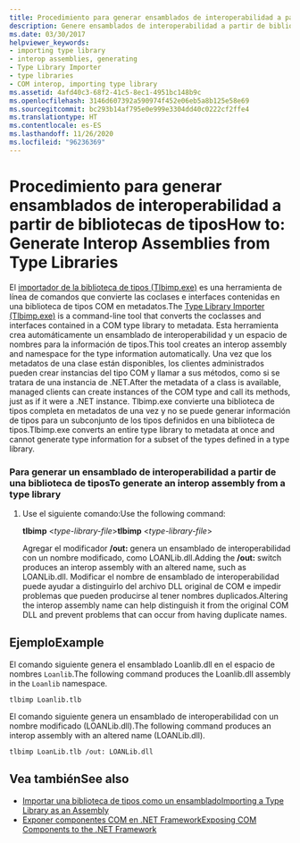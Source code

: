 ```yaml
---
title: Procedimiento para generar ensamblados de interoperabilidad a partir de bibliotecas de tipos
description: Genere ensamblados de interoperabilidad a partir de bibliotecas de tipos. Use el importador de la biblioteca de tipos (Tlbimp.exe) para convertir coclases e interfaces de una biblioteca de tipos COM en metadatos.
ms.date: 03/30/2017
helpviewer_keywords:
- importing type library
- interop assemblies, generating
- Type Library Importer
- type libraries
- COM interop, importing type library
ms.assetid: 4afd40c3-68f2-41c5-8ec1-4951bc148b9c
ms.openlocfilehash: 3146d607392a590974f452e06eb5a8b125e58e69
ms.sourcegitcommit: bc293b14af795e0e999e3304dd40c0222cf2ffe4
ms.translationtype: HT
ms.contentlocale: es-ES
ms.lasthandoff: 11/26/2020
ms.locfileid: "96236369"
---
```

# <a name="how-to-generate-interop-assemblies-from-type-libraries"></a><span data-ttu-id="bf9de-104">Procedimiento para generar ensamblados de interoperabilidad a partir de bibliotecas de tipos</span><span class="sxs-lookup"><span data-stu-id="bf9de-104">How to: Generate Interop Assemblies from Type Libraries</span></span>

<span data-ttu-id="bf9de-105">El [importador de la biblioteca de tipos (Tlbimp.exe)](../tools/tlbimp-exe-type-library-importer.md) es una herramienta de línea de comandos que convierte las coclases e interfaces contenidas en una biblioteca de tipos COM en metadatos.</span><span class="sxs-lookup"><span data-stu-id="bf9de-105">The [Type Library Importer (Tlbimp.exe)](../tools/tlbimp-exe-type-library-importer.md) is a command-line tool that converts the coclasses and interfaces contained in a COM type library to metadata.</span></span> <span data-ttu-id="bf9de-106">Esta herramienta crea automáticamente un ensamblado de interoperabilidad y un espacio de nombres para la información de tipos.</span><span class="sxs-lookup"><span data-stu-id="bf9de-106">This tool creates an interop assembly and namespace for the type information automatically.</span></span> <span data-ttu-id="bf9de-107">Una vez que los metadatos de una clase están disponibles, los clientes administrados pueden crear instancias del tipo COM y llamar a sus métodos, como si se tratara de una instancia de .NET.</span><span class="sxs-lookup"><span data-stu-id="bf9de-107">After the metadata of a class is available, managed clients can create instances of the COM type and call its methods, just as if it were a .NET instance.</span></span> <span data-ttu-id="bf9de-108">Tlbimp.exe convierte una biblioteca de tipos completa en metadatos de una vez y no se puede generar información de tipos para un subconjunto de los tipos definidos en una biblioteca de tipos.</span><span class="sxs-lookup"><span data-stu-id="bf9de-108">Tlbimp.exe converts an entire type library to metadata at once and cannot generate type information for a subset of the types defined in a type library.</span></span>  
  
### <a name="to-generate-an-interop-assembly-from-a-type-library"></a><span data-ttu-id="bf9de-109">Para generar un ensamblado de interoperabilidad a partir de una biblioteca de tipos</span><span class="sxs-lookup"><span data-stu-id="bf9de-109">To generate an interop assembly from a type library</span></span>  
  
1. <span data-ttu-id="bf9de-110">Use el siguiente comando:</span><span class="sxs-lookup"><span data-stu-id="bf9de-110">Use the following command:</span></span>  
  
     <span data-ttu-id="bf9de-111">**tlbimp** \<*type-library-file*></span><span class="sxs-lookup"><span data-stu-id="bf9de-111">**tlbimp** \<*type-library-file*></span></span>  
  
     <span data-ttu-id="bf9de-112">Agregar el modificador **/out:** genera un ensamblado de interoperabilidad con un nombre modificado, como LOANLib.dll.</span><span class="sxs-lookup"><span data-stu-id="bf9de-112">Adding the **/out:** switch produces an interop assembly with an altered name, such as LOANLib.dll.</span></span> <span data-ttu-id="bf9de-113">Modificar el nombre de ensamblado de interoperabilidad puede ayudar a distinguirlo del archivo DLL original de COM e impedir problemas que pueden producirse al tener nombres duplicados.</span><span class="sxs-lookup"><span data-stu-id="bf9de-113">Altering the interop assembly name can help distinguish it from the original COM DLL and prevent problems that can occur from having duplicate names.</span></span>  
  
## <a name="example"></a><span data-ttu-id="bf9de-114">Ejemplo</span><span class="sxs-lookup"><span data-stu-id="bf9de-114">Example</span></span>  

 <span data-ttu-id="bf9de-115">El comando siguiente genera el ensamblado Loanlib.dll en el espacio de nombres `Loanlib`.</span><span class="sxs-lookup"><span data-stu-id="bf9de-115">The following command produces the Loanlib.dll assembly in the `Loanlib` namespace.</span></span>  
  
```console  
tlbimp Loanlib.tlb  
```  
  
 <span data-ttu-id="bf9de-116">El comando siguiente genera un ensamblado de interoperabilidad con un nombre modificado (LOANLib.dll).</span><span class="sxs-lookup"><span data-stu-id="bf9de-116">The following command produces an interop assembly with an altered name (LOANLib.dll).</span></span>  
  
```console  
tlbimp LoanLib.tlb /out: LOANLib.dll  
```  
  
## <a name="see-also"></a><span data-ttu-id="bf9de-117">Vea también</span><span class="sxs-lookup"><span data-stu-id="bf9de-117">See also</span></span>

- [<span data-ttu-id="bf9de-118">Importar una biblioteca de tipos como un ensamblado</span><span class="sxs-lookup"><span data-stu-id="bf9de-118">Importing a Type Library as an Assembly</span></span>](importing-a-type-library-as-an-assembly.md)
- [<span data-ttu-id="bf9de-119">Exponer componentes COM en .NET Framework</span><span class="sxs-lookup"><span data-stu-id="bf9de-119">Exposing COM Components to the .NET Framework</span></span>](exposing-com-components.md)
